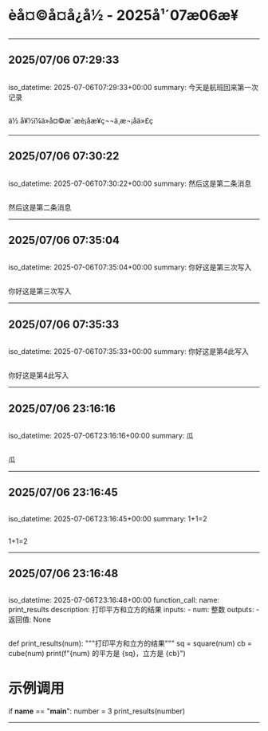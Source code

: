 # èå¤©å¤å¿å½ - 2025å¹´07æ06æ¥

---

## 2025/07/06 07:29:33

```yaml
```
iso_datetime: 2025-07-06T07:29:33+00:00
summary: 今天是航班回来第一次记录
```
```

ä½ å¥½ï¼ä»å¤©æ¯æè¡åæ¥ç¬¬ä¸æ¬¡åä»£ç 

---

## 2025/07/06 07:30:22

```yaml
```
iso_datetime: 2025-07-06T07:30:22+00:00
summary: 然后这是第二条消息
```
```

然后这是第二条消息

---

## 2025/07/06 07:35:04

```yaml
```
iso_datetime: 2025-07-06T07:35:04+00:00
summary: 你好这是第三次写入
```
```

你好这是第三次写入

---

## 2025/07/06 07:35:33

```yaml
```
iso_datetime: 2025-07-06T07:35:33+00:00
summary: 你好这是第4此写入
```
```

你好这是第4此写入

---

## 2025/07/06 23:16:16

```yaml
```
iso_datetime: 2025-07-06T23:16:16+00:00
summary: 瓜
```
```

瓜

---

## 2025/07/06 23:16:45

```yaml
```
iso_datetime: 2025-07-06T23:16:45+00:00
summary: 1+1=2
```
```

1+1=2

---

## 2025/07/06 23:16:48

```yaml
```
iso_datetime: 2025-07-06T23:16:48+00:00
function_call:
  name: print_results
  description: 打印平方和立方的结果
  inputs:
    - num: 整数
  outputs:
    - 返回值: None
```
```

def print_results(num):
    """打印平方和立方的结果"""
    sq = square(num)
    cb = cube(num)
    print(f"{num} 的平方是 {sq}，立方是 {cb}")

# 示例调用
if __name__ == "__main__":
    number = 3
    print_results(number)


---